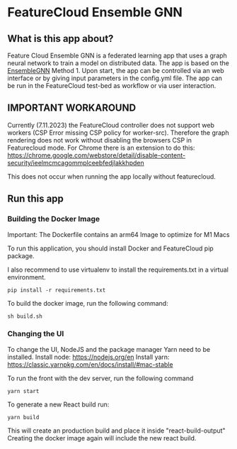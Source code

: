 # FeatureCloud Ensemble GNN

## What is this app about?

Feature Cloud Ensemble GNN is a federated learning app that uses a graph neural network to train a model on distributed
data. The app is based on the [EnsembleGNN](https://github.com/pievos101/Ensemble-GNN) Method 1.
Upon start, the app can be controlled via an web interface or by giving input parameters in the config.yml file. The app
can be run in the FeatureCloud test-bed as workflow or via user interaction.

## IMPORTANT WORKAROUND

Currently (7.11.2023) the FeatureCloud controller does not support web workers (CSP Error missing CSP policy for
worker-src).
Therefore the graph rendering does not work without disabling the browsers CSP in Featurecloud mode.
For Chrome there is an extension to do
this: https://chrome.google.com/webstore/detail/disable-content-security/ieelmcmcagommplceebfedjlakkhpden

This does not occur when running the app locally without featurecloud.

## Run this app

### Building the Docker Image

Important: The Dockerfile contains an arm64 Image to optimize for M1 Macs

To run this application, you should install Docker and FeatureCloud pip package.

I also recommend to use virtualenv to install the requirements.txt in a virtual environment.

```shell
pip install -r requirements.txt
```

To build the docker image, run the following command:

```shell
sh build.sh 
```

### Changing the UI

To change the UI, NodeJS and the package manager Yarn need to be installed.
Install node: https://nodejs.org/en
Install yarn: https://classic.yarnpkg.com/en/docs/install/#mac-stable

To run the front with the dev server, run the following command

```shell
yarn start
```

To generate a new React build run:

```shell
yarn build
```

This will create an production build and place it inside "react-build-output"
Creating the docker image again will include the new react build.